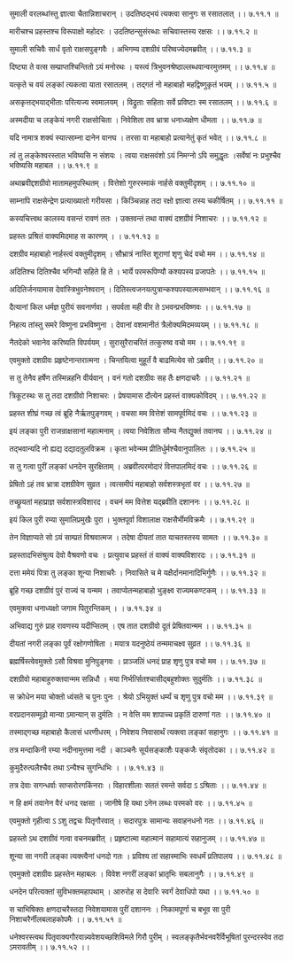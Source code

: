 सुमाली वरलब्धांस्तु ज्ञात्वा चैतान्निशाचरान् ।
उदतिष्ठद्भयं त्यक्त्वा सानुगः स रसातलात् ।। ७.११.१ ॥

मारीचश्च प्रहस्तश्च विरूपाक्षो महोदरः ।
उदतिष्ठन्सुसंरब्धाः सचिवास्तस्य रक्षसः ।। ७.११.२ ॥

सुमाली सचिवैः सार्धं वृतो राक्षसपुङ्गवैः ।
अभिगम्य दशग्रीवं परिष्वज्येदमब्रवीत् ।। ७.११.३ ॥

दिष्ट्या ते वत्स सम्प्राप्तश्चिन्तितो ऽयं मनोरथः ।
यस्त्वं त्रिभुवनश्रेष्ठाल्लब्धवान्वरमुत्तमम् ।। ७.११.४ ॥

यत्कृते च वयं लङ्कां त्यकत्वा याता रसातलम् ।
तद्गतं नो महाबाहो महद्विष्णुकृतं भयम् ।। ७.११.५ ॥

असकृत्तद्भयाद्भीताः परित्यज्य स्वमालयम् ।
विद्रुताः सहिताः सर्वे प्रविष्टाः स्म रसातलम् ।। ७.११.६ ॥

अस्मदीया च लङ्केयं नगरी राक्षसोचिता ।
निवेशिता तव भ्रात्रा धनाध्यक्षेण धीमता ।। ७.११.७ ॥

यदि नामात्र शक्यं स्यात्साम्ना दानेन वानघ ।
तरसा वा महाबाहो प्रत्यानेतुं कृतं भवेत् ।। ७.११.८ ॥

त्वं तु लङ्केश्वरस्तात भविष्यसि न संशयः ।
त्वया राक्षसवंशो ऽयं निमग्नो ऽपि समुद्धृतः ।सर्वेषां नः प्रभुश्चैव भविष्यसि महाबल ।। ७.११.९ ॥

अथाब्रवीद्दशग्रीवो मातामहमुपस्थितम् ।
वित्तेशो गुरुरस्माकं नार्हसे वक्तुमीदृशम् ।। ७.११.१० ॥

साम्नापि राक्षसेन्द्रेण प्रत्याख्यातो गरीयसा ।
किञ्चिन्नाह तदा रक्षो ज्ञात्वा तस्य चकीर्षितम् ।। ७.११.११ ॥

कस्यचित्त्वथ कालस्य वसन्तं रावणं ततः ।
उक्तवन्तं तथा वाक्यं दशग्रीवं निशाचरः ।। ७.११.१२ ॥

प्रहस्तः प्रश्रितं वाक्यमिदमाह स कारणम् ।
। ७.११.१३ ॥

दशग्रीव महाबाहो नार्हस्त्वं वक्तुमीदृशम् ।
सौभ्रात्रं नास्ति शूराणां शृणु चेदं वचो मम ।। ७.११.१४ ॥

अदितिश्च दितिश्चैव भगिन्यौ सहिते हि ते ।
भार्ये परमरूपिण्यौ कश्यपस्य प्रजापतेः ।। ७.११.१५ ॥

अदितिर्जनयामास देवांस्त्रिभुवनेश्वरान् ।
दितिस्त्वजनयत्पुत्रान्कश्यपस्यात्मसम्भवान् ।। ७.११.१६ ॥

दैत्यानां किल धर्मज्ञ पुरीयं सवनार्णवा ।
सपर्वता मही वीर ते ऽभवन्प्रभविष्णवः ।। ७.११.१७ ॥

निहत्य तांस्तु समरे विष्णुना प्रभविष्णुना ।
देवानां वशमानीतं त्रैलोक्यमिदमव्ययम् ।। ७.११.१८ ॥

नैतदेको भवानेव करिष्यति विपर्ययम् ।
सुरासुरैराचरितं तत्कुरुष्व वचो मम ।। ७.११.१९ ॥

एवमुक्तो दशग्रीवः प्रहृष्टेनान्तरात्मना ।
चिन्तयित्वा मुहूर्तं वै बाढमित्येव सो ऽब्रवीत् ।। ७.११.२० ॥

स तु तेनैव हर्षेण तस्मिन्नहनि वीर्यवान् ।
वनं गतो दशग्रीवः सह तैः क्षणदाचरैः ।। ७.११.२१ ॥

त्रिकूटस्थः स तु तदा दशग्रीवो निशाचरः ।
प्रेषयामास दौत्येन प्रहस्तं वाक्यकोविदम् ।। ७.११.२२ ॥

प्रहस्त शीघ्रं गच्छ त्वं ब्रूहि नैर्ऋतपुङ्गवम् ।
वचसा मम वित्तेशं सामपूर्वमिदं वचः ।। ७.११.२३ ॥

इयं लङ्का पुरी राजन्राक्षसानां महात्मनाम् ।
त्वया निवेशिता सौम्य नैतद्युक्तं तवानघ ।। ७.११.२४ ॥

तद्भवान्यदि नो ह्यद्य दद्यादतुलविक्रम ।
कृता भवेन्मम प्रीतिर्धुर्मश्चैवानुपालितः ।। ७.११.२५ ॥

स तु गत्वा पुरीं लङ्कां धनदेन सुरक्षिताम् ।
अब्रवीत्परमोदारं वित्तपालमिदं वचः ।। ७.११.२६ ॥

प्रेषितो ऽहं तव भ्रात्रा दशग्रीवेण सुव्रत ।
त्वत्समीपं महाबाहो सर्वशस्त्रभृतां वर ।। ७.११.२७ ॥

तच्छ्रूयतां महाप्राज्ञ सर्वशास्त्रविशारद ।
वचनं मम वित्तेश यद्ब्रवीति दशाननः ।। ७.११.२८ ॥

इयं किल पुरी रम्या सुमालिप्रमुखैः पुरा ।
भुक्तपूर्वा विशालाक्ष राक्षसैर्भीमविक्रमैः ।। ७.११.२९ ॥

तेन विज्ञाप्यते सो ऽयं साम्प्रतं विश्रवात्मज ।
तदेषा दीयतां तात याचतस्तस्य सामतः ।। ७.११.३० ॥

प्रहस्तादभिसंश्रुत्य देवो वैश्रवणो वचः ।
प्रत्युवाच प्रहस्तं तं वाक्यं वाक्यविशारदः ।। ७.११.३१ ॥

दत्ता ममेयं पित्रा तु लङ्का शून्या निशाचरैः ।
निवासिते च मे यक्षैर्दानमानादिभिर्गुणैः ।। ७.११.३२ ॥

ब्रूहि गच्छ दशग्रीवं पुरं राज्यं च यन्मम ।
तवाप्येतन्महाबाहो भुङ्क्ष्व राज्यमकण्टकम् ।। ७.११.३३ ॥

एवमुक्त्वा धनाध्यक्षो जगाम पितुरन्तिकम् ।
। ७.११.३४ ॥

अभिवाद्य गुरुं प्राह रावणस्य यदीप्सितम् ।
एष तात दशग्रीवो दूतं प्रेषितवान्मम ।। ७.११.३५ ॥

दीयतां नगरी लङ्का पूर्वं रक्षोगणोषिता ।
मयात्र यदनुष्ठेयं तन्ममाचक्ष्व सुव्रत ।। ७.११.३६ ॥

ब्रह्मर्षिस्त्वेवमुक्तो ऽसौ विश्रवा मुनिपुङ्गवः ।
प्राञ्जलिं धनदं प्राह शृणु पुत्र वचो मम ।। ७.११.३७ ॥

दशग्रीवो महाबाहुरुक्तवान्मम सन्निधौ ।
मया निर्भर्त्सितश्चासीद्बहुशोक्तः सुदुर्मतिः ।। ७.११.३८ ॥

स क्रोधेन मया चोक्तो ध्वंसते च पुनः पुनः ।
श्रेयो ऽभियुक्तं धर्म्यं च शृणु पुत्र वचो मम ।। ७.११.३९ ॥

वरप्रदानसम्मूढो मान्या ऽमान्यान् स दुर्मतिः ।
न वेत्ति मम शापाच्च प्रकृतिं दारुणां गतः ।। ७.११.४० ॥

तस्माद्गच्छ महाबाहो कैलासं धरणीधरम् ।
निवेशय निवासार्थं त्यक्त्वा लङ्कां सहानुगः ।। ७.११.४१ ॥

तत्र मन्दाकिनी रम्या नदीनामुत्तमा नदी ।
काञ्चनैः सूर्यसङ्काशैः पङ्कजैः संवृतोदका ।। ७.११.४२ ॥

कुमुदैरुत्पलैश्चैव तथा ऽन्यैश्च सुगन्धिभिः ।
। ७.११.४३ ॥

तत्र देवाः सगन्धर्वाः साप्सरोरगकिंनराः ।
विहारशीलाः सततं रमन्ते सर्वदा ऽ ऽश्रिताः ।। ७.११.४४ ॥

न हि क्षमं तवानेन वैरं धनद रक्षसा ।
जानीषे हि यथा ऽनेन लब्धः परमको वरः ।। ७.११.४५ ॥

एवमुक्तो गृहीत्वा ऽ ऽशु तद्वचः पितृगौरवात् ।
सदारपुत्रः सामान्यः सवाहनधनो गतः ।। ७.११.४६ ॥

प्रहस्तो ऽथ दशग्रीवं गत्वा वचनमब्रवीत् ।
प्रहृष्टात्मा महात्मानं सहामात्यं सहानुजम् ।। ७.११.४७ ॥

शून्या सा नगरी लङ्का त्यक्त्त्वैनां धनदो गतः ।
प्रविश्य तां सहास्माभिः स्वधर्मं प्रतिपालय ।। ७.११.४८ ॥

एवमुक्तो दशग्रीवः प्रहस्तेन महाबलः ।
विवेश नगरीं लङ्कां भ्रातृभिः सबलानुगैः ।। ७.११.४९ ॥

धनदेन परित्यक्तां सुविभक्तमहापथाम् ।
आरुरोह स देवारिः स्वर्गं देवाधिपो यथा ।। ७.११.५० ॥

स चाभिषिक्तः क्षणदाचरैस्तदा निवेशयामास पुरीं दशाननः ।
निकामपूर्णा च बभूव सा पुरी निशाचरैर्नीलबलाहकोपमैः ।। ७.११.५१ ॥

धनेश्वरस्त्वथ पितृवाक्यगौरवान्न्यवेशयच्छशिविमले गिरौ पुरीम् ।
स्वलङ्कृतैर्भवनवरैर्विभूषितां पुरन्दरस्वेव तदा ऽमरावतीम् ।। ७.११.५२ ।।

